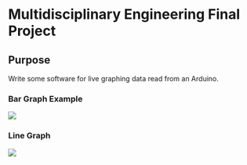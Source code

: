 <h1> Multidisciplinary Engineering Final Project </h1>

<h2> Purpose </h2>

<p> Write some software for live graphing data read from an Arduino. </p>

<h3> Bar Graph Example </h3>
<img src = "https://github.com/DanielChurch/CollegeProjects/blob/master/Multidisciplinary%20Engineering/LiveGraphing/Examples/BarGraph.png" />

<h3> Line Graph </h3>
<img src = "https://github.com/DanielChurch/CollegeProjects/blob/master/Multidisciplinary%20Engineering/LiveGraphing/Examples/LineGraph.png" />
